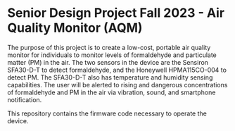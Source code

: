 # Senior Design Project Fall 2023 - Air Quality Monitor (AQM)

The purpose of this project is to create a low-cost, portable air quality monitor for individuals to monitor
levels of formaldehyde and particulate matter (PM) in the air. The two sensors in the device are the Sensiron
SFA30-D-T to detect formaldehyde, and the Honeywell HPMA115CO-004 to detect PM. The SFA30-D-T also has temperature
and humidity sensing capabilities. The user will be alerted to rising and dangerous concentrations of formaldehyde
and PM in the air via vibration, sound, and smartphone notification.

This repository contains the firmware code necessary to operate the device.

